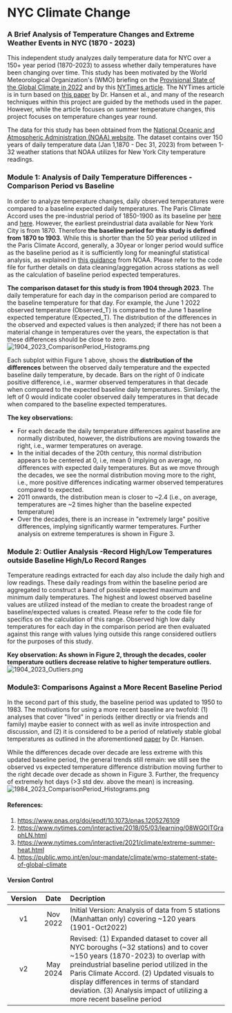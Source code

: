 # NYC Climate Change
### A Brief Analysis of Temperature Changes and Extreme Weather Events in NYC (1870 - 2023)

This independent study analyzes daily temperature data for NYC over a 150+ year period (1870-2023) to assess whether daily temperatures have been changing over time. This study has been motivated by the World Meteorological Organization's (WMO) briefing on the [Provisional State of the Global Climate in 2022](https://public.wmo.int/en/our-mandate/climate/wmo-statement-state-of-global-climate) and by this [NYTimes article](https://www.nytimes.com/interactive/2018/05/03/learning/08WGOITGraphLN.html). The NYTimes article is in turn based on [this paper](https://www.pnas.org/doi/epdf/10.1073/pnas.1205276109) by Dr. Hansen et al., and many of the research techniques within this project are guided by the methods used in the paper. However, while the article focuses on summer temperature changes, this project focuses on temperature changes year round.

The data for this study has been obtained from the [National Oceanic and Atmospheric Administration (NOAA) website](https://www.ncei.noaa.gov/cdo-web/). The dataset contains over 150 years of daily temperature data (Jan 1,1870 - Dec 31, 2023) from between 1-32 weather stations that NOAA utilizes for New York City temperature readings. 


### Module 1: Analysis of Daily Temperature Differences - Comparison Period vs Baseline
In order to analyze temperature changes, daily observed temperatures were compared to a baseline expected daily temperatures. The Paris Climate Accord uses the pre-industrial period of 1850-1900 as its baseline per [here](https://unfccc.int/process-and-meetings/the-paris-agreement) and [here](https://www.ipcc.ch/sr15/faq/faq-chapter-1/). However, the earliest preindustrial data available for New York City is from 1870. Therefore <b>the baseline period for this study is defined from 1870 to 1903</b>. While this is shorter than the 50 year period utilized in the Paris Climate Accord, generally, a 30year or longer period would suffice as the baseline period as it is sufficiently long for meaningful statistical analysis, as explained in [this guidance](https://www.ncei.noaa.gov/access/monitoring/dyk/anomalies-vs-temperature) from NOAA. Please refer to the code file for further details on data cleaning/aggregation across stations as well as the calculation of baseline period expected temperatures.

<b>The comparison dataset for this study is from 1904 through 2023</b>. The daily temperature for each day in the comparison period are compared to the baseline temperature for that day. For example, the June 1 2022 observed temperature (Observed_T) is compared to the June 1 baseline expected temperature (Expected_T). The distribution of the differences in the observed and expected values is then analyzed; if there has not been a material change in temperatures over the years, the expectation is that these differences should be close to zero.
![1904_2023_ComparisonPeriod_Histograms.png](1904_2023_ComparisonPeriod_Histograms.png)

Each subplot within Figure 1 above, shows the <b>distribution of the differences</b> between the observed daily temperature and the expected baseline daily temperature, by decade. Bars on the right of 0 indicate positive difference, i.e., warmer observed temperatures in that decade when compared to the expected baseline daily temperatures. Similarly, the left of 0 would indicate cooler observed daily temperatures in that decade when compared to the baseline expected temperatures.

<b>The key observations:</b>
* For each decade the daily temperature differences against baseline are normally distributed, however, the distributions are moving towards the right, i.e., warmer temperatures on average. 
* In the initial decades of the 20th century, this normal distribution appears to be centered at 0, i.e, mean 0 implying on average, no differences with expected daily temperatures. But as we move through the decades, we see the normal distribution moving more to the right, i.e., more positive differences indicating warmer observed temperatures compared to expected.
* 2011 onwards, the distribution mean is closer to ~2.4 (i.e., on average, temperatures are ~2 times higher than the baseline expected temperature)
* Over the decades, there is an increase in "extremely large" positive differences, implying significantly warmer temperatures. Further analysis on extreme temperatures is shown in Figure 3.


### Module 2: Outlier Analysis -Record High/Low Temperatures outside Baseline High/Lo Record Ranges

Temperature readings extracted for each day also include the daily high and low readings. These daily readings from within the baseline period are aggregated to construct a band of possible expected maximum and minimum daily temperatures. The highest and lowest observed baseline values are utilized instead of the median to create the broadest range of baseline/expected values is created. Please refer to the code file for specifics on the calculation of this range. Observed high low daily temperatures for each day in the comparison period are then evaluated against this range with values lying outside this range considered outliers for the purposes of this study. 

<b>Key observation: As shown in Figure 2, through the decades, cooler temperature outliers decrease relative to higher temperature outliers.</b>
![1904_2023_Outliers.png](1904_2023_Outliers.png)


### Module3: Comparisons Against a More Recent Baseline Period</center>
In the second part of this study, the baseline period was updated to 1950 to 1983. The motivations for using a more recent baseline are twofold: (1) analyses that cover "lived" in periods (either directly or via friends and family) maybe easier to connect with as well as invite introspection and discussion, and (2) it is considered to be a period of relatively stable global temperatures as outlined in the aforementioned [paper](https://www.pnas.org/doi/epdf/10.1073/pnas.1205276109) by Dr. Hansen.

While the differences decade over decade are less extreme with this updated baseline period, the general trends still remain: we still see the observed vs expected temperature difference distribution moving further to the right decade over decade as shown in Figure 3. Further, the frequency of extremely hot days (>3 std dev. above the mean) is increasing.
![1984_2023_ComparisonPeriod_Histograms.png](1984_2023_ComparisonPeriod_Histograms.png)


#### References:
1. https://www.pnas.org/doi/epdf/10.1073/pnas.1205276109
2. https://www.nytimes.com/interactive/2018/05/03/learning/08WGOITGraphLN.html
3. https://www.nytimes.com/interactive/2021/climate/extreme-summer-heat.html
4. https://public.wmo.int/en/our-mandate/climate/wmo-statement-state-of-global-climate


#### Version Control
|Version|Date| Decription |
|:---:|:---:|:---|
|v1 |Nov 2022  |Initial Version: Analysis of data from 5 stations (Manhattan only) covering ~120 years (1901-Oct2022) |
|v2|May 2024| Revised: (1) Expanded dataset to cover all NYC boroughs (~32 stations) and to cover ~150 years (1870-2023) to overlap with preindustrial baseline period utilized in the Paris Climate Accord. (2) Updated visuals to display differences in terms of standard deviation. (3) Analysis impact of utilizing a more recent baseline period|
